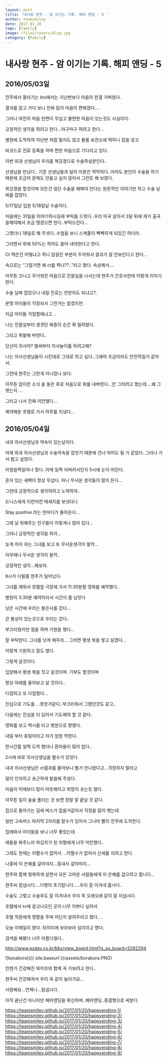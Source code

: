 ```yaml
---
layout: post
title: '내사랑 현주 - 암 이기는 기록. 해피 앤딩 - 5 ' 
author: teamsmiley 
date: 2017-01-20
tags: [family]
image: /files/covers/blog.jpg
category: {family}
---
```


# 내사랑 현주 - 암 이기는 기록. 해피 앤딩 - 5

## 2016/05/03일 

전주에서 올라가는 ktx에서는 지난번보다 마음이 한결 가벼웠다.

결과를 알고 가다 보니 진짜 많이 마음이 편해졌다….

그러나 여전히 마음 한편이 무섭고 불편한 마음이 있는것도 사실이다.

긍정적인 생각을 하려고 한다...마구마구 하려고 한다…

병원에 도착하여 지난번 처럼 떨지도 않고 물품 보관소에 떡하니 짐을 넣고

바코드로 진료 등록을 하며 편한 마음으로 기다리고 있다.

이번 외과 선생님이 우리를 복강경으로 수술하실분인다..

선생님을 만났다.. 기존 선생님들과 달리 이분은  딱딱하다..아마도 본인이 수술을 하기 때문에 조금의 문제도 만들고 싶지 않아서 그런듯 해 보였다.

복강경을 할것이며 모든건 일단 수술을 해봐야 안다는 원론적인 이야기만 하고 수술 날짜를 잡았다. 

5/17일날 입원 5/18일날 수술이다.

처음에는 31일을 이야기하시길래 부탁좀 드렷다..우리 미국 살아서  3달 뒤에 제가 출국을해야해서 조금 땡겼으면 한다..부탁드린다…

그랫더니 18일로 해 주셧다..수첩을 보니 스케줄이 빡빡하게 되있긴 하더라.

그러면서 위에 50%는 적어도 들어 내야한다고 한다.

Ct 찍은건 어떻냐고 하니 암걸린 부분이 두꺼워서 결과가 잘 안보인다고 한다…

속으로는 “그럴거면 왜  ct를 찍나??..”라고 했다. 속상해서....

아무튼 끄나고 무거워진 마음으로 진찰실을 나서는데 현주가 간호사한테 이렇게 이야기한다.

수술 날짜 잡았으니 내일 진료는 안받아도 되냐고?.

분명 아이들이 걱정되서 그런거는 알겠지만. 

지금 아이들 걱정할때냐고 ..

나는 진찰실부터 생겻던 짜증이 순간 확 밀려왔다.

그리고 폭발해 버렷다..

당신이 의사야? 벌써부터 의사놀이를 하려고해?

나는 의사선생님들이 시킨대로 그대로 하고 싶다..그래야 조금이라도 안전적일거 같아서.

그런데 현주는 그런게 아니었나 보다.

아무튼 암이란 소식 을 들은 후로 처음으로 화를 내버렷다...안 그러려고 했는데 ...왜 그랫는지 …

그러고 나서 진짜 미안했다…

예약해둔 호텔로 가서 하루를 지냈다…

## 2016/05/04일    

내과 의사선생님과 약속이 있는날이다.

어제 외과 의사선생님과 수술약속을 잡앗기 때문에 건너 띄어도 될 거 같았다..그러나 가서 뵙고 싶었다. 

아침일찍일어나 졌다..어제 일찍 자버려서인지 5시에 눈이 떠진다.

혼자 있는 새벽이 항상 무섭다.  아니 무서운 생각들이 많이 든다…

그런데 긍정적으로 생각하려고 노력하자..

드니스에게 이런저런 메세지를 보냇더니 

Stay positive 라는 한마디가 돌아온다…

그래 날 위해주는 친구들이 이렇게나 많이 있다…

그러니 긍정적인 생각을 하자…

늦게 까지 자는 그녀를 보고 또 무서운생각이 왈칵…

아무때나 무서운 생각이 왈칵..

긍정적인 생각...해보자.

9시가 다될쯤 현주가 일어났다.

그녀를 깨워서 호텔앞 극장에 가서 11:30분쯤 영화를 예약했다..

병원이 3:30분 예약이라서 시간이 좀 남앗다 

남은 시간에 우리는 봉은사를 갔다…

큰 불상이 있는곳으로 우리는 갔다..

부끄러웠지만 절을 하며 기원을 했다…

잘 부탁한다..그녀를 낫게 해주라… 그러면 평생 복을 쌓고 살겠다…

이렇게 기원하고 절도 했다.

그렇게 살것이다.

입양해서 평생 복을 짓고 살것이며. 기부도 할것이며 

항상 아래를 돌아보고 살 것이다..

다짐하고 또 다짐했다…

진심으로 기도를 ...못한거같다..부끄러워서 그랬던것도 같고..

다음에는 진심을 더 담아서 기도해야 할 것 같다.

영화를 보고 택시를 타고 병원으로 향했다.

내일 부터 휴일이라고 차가 엄청 막힌다.

한시간쯤 일찍 도착 했더니  환자들이 많이 없다..

2시에 바로 의사선생님을 뵐수가 있엇다.

내과 의사선생님은  ct결과를 물어보니 별거 안나왔다고...걱정하지 말라고 

많이 인자하고 포근하게  말씀해 주셨다.

마음이 어제보다 많이 따듯해지고 희망이 솟는듯 했다.

아무튼 일이 술술 풀리는 것 보면 정말 잘 끝날 것 같다.

집으로 돌아가는 길에 버스가 없을거같아서 걱정을 많이 햇는데 

일반 고속버스 마지막 2자리를 탈수가 있어서 그나마 빨리 전주에 도착한다.

집에와서 아이들을 보니 너무 좋았는데 

애들을 봐주느라 파김치가 된 처형에게 너무 미안했다..

그래도 현재는 어쩔수가 없어서 ...어쩔수가 없어서 신세를 지려고 한다.

나중에 이 은혜를 갚아야지...힘내서 갚아야지…

현주와 함께 행복하게 살면서 모든 고마운 사람들에게 이 은혜를 갚으려고 합니다…

현주씨 힘냅시다….다행이 초기랍니다…..우리 잘 이겨내 봅시다..

수술도 그렇고 수술후도 잘 이겨내서 우리 꼭 오래오래 같이 잘 지냅시다.

호텔에서 tv에 광고나오던 곳이 너무 이쁘다 싶어서 

호텔 직원에게 명함을 주며 어딘지 알려주라고 했다….

오늘 이메일이 왔다. 타히티에 보라보라 섬이라고 했다.

검색을 해봤다 너무 아름다웠다..

http://www.ezday.co.kr/bbs/view_board.html?q_sq_board=5282294

![borabora]({{ site.baseurl }}/assets/borabora.PNG)


언젠가 건강해진 와이프와 함께 꼭 가보려고 한다..

현주씨 건강해져서 우리 꼭 같이 놀러가요…

사랑해요...언제나...힘냅시다.


아직 끝난건 아니지만 해피앤딩을 확신하며..해피앤딩..종결형으로 써본다.

<https://teamsmiley.github.io/2017/01/20/happyending-1/>
<https://teamsmiley.github.io/2017/01/20/happyending-2/>
<https://teamsmiley.github.io/2017/01/20/happyending-3/>
<https://teamsmiley.github.io/2017/01/20/happyending-4/>
<https://teamsmiley.github.io/2017/01/20/happyending-5/>
<https://teamsmiley.github.io/2017/01/20/happyending-6/>
<https://teamsmiley.github.io/2017/01/20/happyending-7/>
<https://teamsmiley.github.io/2017/01/20/happyending-8/>
<https://teamsmiley.github.io/2017/01/20/happyending-9/>
